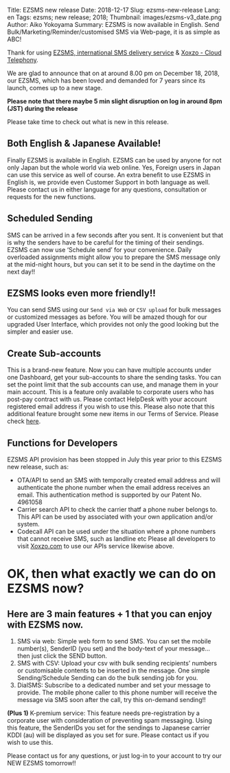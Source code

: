 Title: EZSMS new release
Date: 2018-12-17
Slug: ezsms-new-release
Lang: en
Tags: ezsms; new release; 2018;
Thumbnail: images/ezsms-v3_date.png
Author: Aiko Yokoyama
Summary: EZSMS is now available in English. Send Bulk/Marketing/Reminder/customised SMS via Web-page, it is as simple as ABC!


Thank for using [EZSMS, international SMS delivery service](https://www.ezsms.biz/ja/) & 
[Xoxzo - Cloud Telephony](https://www.xoxzo.com/en/).

We are glad to announce that on at around 8.00 pm on December 18, 2018, our EZSMS, which has been loved and demanded for 7 years since its launch, comes up to a new stage.

**Please note that there maybe 5 min slight disruption on log in around 8pm (JST) during the release**

Please take time to check out what is new in this release.

## Both English & Japanese Available! 
Finally EZSMS is available in English. EZSMS can be used by anyone for not only Japan but the whole world via web online. Yes, Foreign users in Japan can use this service as well of course.
An extra benefit to use EZSMS in English is, we provide even Customer Support in both language as well. Please contact us in either language for any questions, consultation or requests for the new functions.

## Scheduled Sending
SMS can be arrived in a few seconds after you sent. It is convenient but that is why the senders have to be careful for the timing of their sendings. EZSMS can now use ‘Schedule send’ for your convenience. 
Daily overloaded assignments might allow you to prepare the SMS message only at the mid-night hours, but you can set it to be send in the daytime on the next day!!

## EZSMS looks even more friendly!!
You can send SMS using our `Send via Web` or `CSV upload` for bulk messages or customized messages as before. You will be amazed though for our upgraded User Interface, which provides not only the good looking but the simpler and easier use.

## Create Sub-accounts 
This is a brand-new feature. Now you can have multiple accounts under one Dashboard, get your sub-accounts to share the sending tasks. You can set the point limit that the sub accounts can use, and manage them in your main account. 
This is a feature only available to corporate users who has post-pay contract with us. Please contact HelpDesk with your account registered email address if you wish to use this.
Please also note that this additional feature brought some new items in our Terms of Service. Please check [here](https://www.ezsms.biz/ja/faq/tos/).

## Functions for Developers
EZSMS API provision has been stopped in July this year prior to this EZSMS new release, such as:

* OTA/API to send an SMS with temporally  created email address and will authenticate the phone number when the email address receives an email. This authentication method is supported by our Patent No. 4961058
* Carrier search API to check the carrier thatf a phone nuber belongs to. This API can be used  by associated with your own application and/or system.
* Codecall API can be used under the situation where a phone numbers that cannot receive SMS, such as landline etc
Please all developers to visit [Xoxzo.com](https://www.xoxzo.com/en/) to use our APIs service likewise above.

# OK, then what exactly we can do on EZSMS now?

## Here are 3 main features + 1 that you can enjoy with EZSMS now.

1. SMS via web: Simple web form to send SMS. You can set the mobile number(s), SenderID (you set) and the body-text of your message… then just click the SEND button.
1. SMS with CSV: Upload your csv with bulk sending recipients’ numbers or customisable contents to be inserted in the message. One simple Sending/Schedule Sending can do the bulk sending job for you.
1. DialSMS: Subscribe to a dedicated number and set your message to provide. The mobile phone caller to this phone number will receive the message via SMS soon after the call, try this on-demand sending!!

**(Plus 1)** K-premium service: This feature needs pre-registration by a corporate user with consideration of preventing spam messaging. Using this feature, the SenderIDs you set for the sendings to Japanese carrier KDDI (au) will be displayed as you set for sure. Please contact us if you wish to use this.

Please contact us for any questions, or just log-in to your account to try our NEW EZSMS tomorrow!! 




